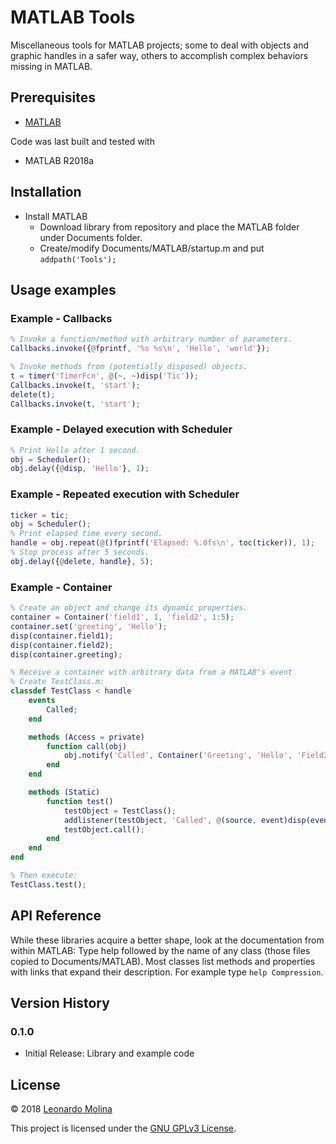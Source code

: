 # MATLAB Tools
Miscellaneous tools for MATLAB projects; some to deal with objects and graphic handles in a safer way, others to accomplish complex behaviors missing in MATLAB.

## Prerequisites
* [MATLAB][MATLAB]

Code was last built and tested with
* MATLAB R2018a

## Installation
* Install MATLAB
	* Download library from repository and place the MATLAB folder under Documents folder.
	* Create/modify Documents/MATLAB/startup.m and put `addpath('Tools');`
	
## Usage examples

### Example - Callbacks
```matlab
% Invoke a function/method with arbitrary number of parameters.
Callbacks.invoke({@fprintf, '%s %s\n', 'Hello', 'world'});

% Invoke methods from (potentially disposed) objects.
t = timer('TimerFcn', @(~, ~)disp('Tic'));
Callbacks.invoke(t, 'start');
delete(t);
Callbacks.invoke(t, 'start');
```

### Example - Delayed execution with Scheduler
```matlab
% Print Hello after 1 second.
obj = Scheduler();
obj.delay({@disp, 'Hello'}, 1);
```

### Example - Repeated execution with Scheduler
```matlab
ticker = tic;
obj = Scheduler();
% Print elapsed time every second.
handle = obj.repeat(@()fprintf('Elapsed: %.0fs\n', toc(ticker)), 1);
% Stop process after 5 seconds.
obj.delay({@delete, handle}, 5);
```

### Example - Container
```matlab
% Create an object and change its dynamic properties.
container = Container('field1', 1, 'field2', 1:5);
container.set('greeting', 'Hello');
disp(container.field1);
disp(container.field2);
disp(container.greeting);

% Receive a container with arbitrary data from a MATLAB's event
% Create TestClass.m:
classdef TestClass < handle
	events
		Called;
	end

	methods (Access = private)
		function call(obj)
			obj.notify('Called', Container('Greeting', 'Hello', 'Field2', 2, 'Field3', 1:5));
		end
	end

	methods (Static)
		function test()
			testObject = TestClass();
			addlistener(testObject, 'Called', @(source, event)disp(event.Greeting));
			testObject.call();
		end
	end
end

% Then execute:
TestClass.test();
```

## API Reference
While these libraries acquire a better shape, look at the documentation from within MATLAB: Type help followed by the name of any class (those files copied to Documents/MATLAB). Most classes list methods and properties with links that expand their description. For example type `help Compression`.

## Version History
### 0.1.0
* Initial Release: Library and example code

## License
© 2018 [Leonardo Molina][Leonardo Molina]

This project is licensed under the [GNU GPLv3 License][LICENSE.md].

[Leonardo Molina]: https://github.com/leomol
[MATLAB]: https://www.mathworks.com/downloads/
[LICENSE.md]: LICENSE.md
